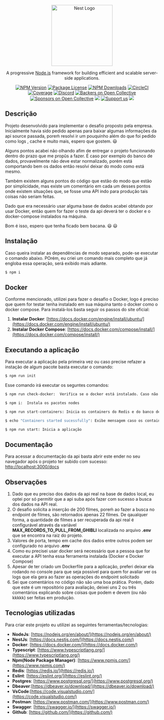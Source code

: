 <p align="center">
  <a href="http://nestjs.com/" target="blank"><img src="https://nestjs.com/img/logo-small.svg" width="200" alt="Nest Logo" /></a>
</p>

[circleci-image]: https://img.shields.io/circleci/build/github/nestjs/nest/master?token=abc123def456
[circleci-url]: https://circleci.com/gh/nestjs/nest

  <p align="center">A progressive <a href="http://nodejs.org" target="_blank">Node.js</a> framework for building efficient and scalable server-side applications.</p>
    <p align="center">
<a href="https://www.npmjs.com/~nestjscore" target="_blank"><img src="https://img.shields.io/npm/v/@nestjs/core.svg" alt="NPM Version" /></a>
<a href="https://www.npmjs.com/~nestjscore" target="_blank"><img src="https://img.shields.io/npm/l/@nestjs/core.svg" alt="Package License" /></a>
<a href="https://www.npmjs.com/~nestjscore" target="_blank"><img src="https://img.shields.io/npm/dm/@nestjs/common.svg" alt="NPM Downloads" /></a>
<a href="https://circleci.com/gh/nestjs/nest" target="_blank"><img src="https://img.shields.io/circleci/build/github/nestjs/nest/master" alt="CircleCI" /></a>
<a href="https://coveralls.io/github/nestjs/nest?branch=master" target="_blank"><img src="https://coveralls.io/repos/github/nestjs/nest/badge.svg?branch=master#9" alt="Coverage" /></a>
<a href="https://discord.gg/G7Qnnhy" target="_blank"><img src="https://img.shields.io/badge/discord-online-brightgreen.svg" alt="Discord"/></a>
<a href="https://opencollective.com/nest#backer" target="_blank"><img src="https://opencollective.com/nest/backers/badge.svg" alt="Backers on Open Collective" /></a>
<a href="https://opencollective.com/nest#sponsor" target="_blank"><img src="https://opencollective.com/nest/sponsors/badge.svg" alt="Sponsors on Open Collective" /></a>
  <a href="https://paypal.me/kamilmysliwiec" target="_blank"><img src="https://img.shields.io/badge/Donate-PayPal-ff3f59.svg"/></a>
    <a href="https://opencollective.com/nest#sponsor"  target="_blank"><img src="https://img.shields.io/badge/Support%20us-Open%20Collective-41B883.svg" alt="Support us"></a>
  <a href="https://twitter.com/nestframework" target="_blank"><img src="https://img.shields.io/twitter/follow/nestframework.svg?style=social&label=Follow"></a>
</p>
  <!--[![Backers on Open Collective](https://opencollective.com/nest/backers/badge.svg)](https://opencollective.com/nest#backer)
  [![Sponsors on Open Collective](https://opencollective.com/nest/sponsors/badge.svg)](https://opencollective.com/nest#sponsor)-->

## Descrição

Projeto desenvolvido para implementar o desafio proposto pela empresa.
Inicialmente havia sido pedido apenas para baixar algumas informações da api source passada, poreḿ resolvi ir um pouquinho além do que foi pedido como logs , cache e muito mais, espero que gostem. 😃

Alguns pontos acabei não olhando afim de entregar o projeto funcionando dentro do prazo que me propûs a fazer. É caso por exemplo do banco de dados, provavelmente não deve estar normalizado, porém está comportando bem os dados então resolvi deixar do modo como está mesmo.

Também existem alguns pontos do código que estão do modo que estão por simplicidade, mas existe um comentário em cada um desses pontos onde existem situações que, se fosse uma API indo para produção tais coisas não seriam feitas.

Dado que era necessário usar alguma base de dados acabei obtando por usar Docker, então quem for fazer o teste da api deverá ter o docker e o docker-compose instalados na máquina.

Bom é isso, espero que tenha ficado bem bacana. 😃 😃

## Instalação

Caso queira instalar as dependências de modo separado, pode-se executar o comando abaixo. POrém, eu criei um comando mais completo que já engloba essa operação, será exibido mais adiante.

```bash
$ npm i
```

## Docker

Conforme mencionado, utilizei para fazer o desafio o Docker, logo é preciso que quem for testar tenha instalado em sua máquina tanto o docker como o docker compose.
Para instalá-los basta seguir os passos do site oficial:

1. **Instalar Docker**: [https://docs.docker.com/engine/install/ubuntu/](https://docs.docker.com/engine/install/ubuntu/)
2. **Instalar Docker Compose**: [https://docs.docker.com/compose/install/](https://docs.docker.com/compose/install/)

## Executando a aplicação

Para executar a aplicação pela primeira vez ou caso precise refazer a instação de algum pacote basta executar o comando:

```bash
$ npm run init
```

Esse comando irá executar os seguntes comandos:

```bash
$ npm run check-docker:  Verifica se o docker está instalado. Caso não esteja, será necessário fazer a instação manual
```

```bash
$ npm i:  Instala os pacotes nodes
```

```bash
$ npm run start-containers: Inicia os containers do Redis e do banco de dados Postgres
```

```bash
$ echo "Containers started sucessfully": Exibe mensagem caso os containers tenham iniciado com sucesso
```

```bash
$ npm run start: Inicia a aplicação
```

## Documentação

Para acessar a documentação da api basta abrir este ender no seu navegador após o projeto ter subido com sucesso: [http://localhost:3000/docs](http://localhost:3000/docs)

## Observações

1.  Dado que eu preciso dos dados da api real na base de dados local, eu optei por só permitir que a api suba após fazer com sucesso a busca dos dados na API real.
2.  O desafio solicita a inserção de 200 filmes, poreḿ ao fazer a busca no endpoint de filmes, são retornados apenas 22 filmes. De qaualquer forma, a quantidade de filmes a ser recuperada da api real é configurável através da variável **MAX_RECORDS_TO_PULL_FROM_GHIBLI** localizada no arquivo **.env** que se encontra na raiz do projeto.
3.  Valores de porta, tempo em cache dos dados entre outros podem ser configurado no arquivo **.env**
4.  Como eu precisei usar docker será necessário que a pessoa que for executar a API tenha essa ferramenta instalada (Docker e Docker Compose)
5.  Apesar de ter criado um Dockerfile para a aplicação, preferi deixar ela rodando no console para que seja possível para quem for avaliar ver os logs que ela gera ao fazer as operações do endpoint solicitado
6.  Sei que comentários no código não são uma boa prática. Porém, dado que este é um repositório para avaliação, deixei uns 2 ou três comentários explicando sobre coisas que podem e devem (ou não kkkkk) ser feitas em produção.

## Tecnologias utilizadas

Para criar este projeto eu utilizei as seguintes ferramentas/tecnologias:

- **NodeJs**: [https://nodejs.org/en/about/](https://nodejs.org/en/about/)
- **NestJs**: [https://docs.nestjs.com/](https://docs.nestjs.com/)
- **Docker**: [https://docs.docker.com/](https://docs.docker.com/)
- **Typescript**: [https://www.typescriptlang.org/](https://www.typescriptlang.org/)
- **Npm(Node Package Manager)**: [https://www.npmjs.com/](https://www.npmjs.com/)
- **Redis**: [https://redis.io/](https://redis.io/)
- **Eslint**: [https://eslint.org/](https://eslint.org/)
- **Postgres**: [https://www.postgresql.org/](https://www.postgresql.org/)
- **Dbeaver**:[https://dbeaver.io/download/](https://dbeaver.io/download/)
- **VsCode**:[https://code.visualstudio.com/](https://code.visualstudio.com/)
- **Postman**: [https://www.postman.com/](https://www.postman.com/)
- **Swagger**: [https://swagger.io/](https://swagger.io/)
- **Github**: [https://github.com/](https://github.com/)
